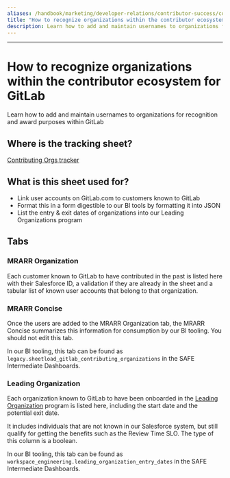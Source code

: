 ```yaml
---
aliases: /handbook/marketing/developer-relations/contributor-success/contributing-org-tracker.html
title: "How to recognize organizations within the contributor ecosystem for GitLab"
description: Learn how to add and maintain usernames to organizations for recognition and award purposes within GitLab
---
```











- - -

# How to recognize organizations within the contributor ecosystem for GitLab

Learn how to add and maintain usernames to organizations for recognition and award purposes within GitLab

## Where is the tracking sheet?

[Contributing Orgs tracker](https://docs.google.com/spreadsheets/d/1yIASbQOS2TcHIFmSW_e3xTiQzgkYSLSgiujFJ7Dg834/edit#gid=447581669)

## What is this sheet used for?

- Link user accounts on GitLab.com to customers known to GitLab
- Format this in a form digestible to our BI tools by formatting it into JSON
- List the entry & exit dates of organizations into our Leading Organizations program

## Tabs

### MRARR Organization

Each customer known to GitLab to have contributed in the past is listed here with their Salesforce ID, a validation if they are already in the sheet and a tabular list of known user accounts that belong to that organization.

### MRARR Concise

Once the users are added to the MRARR Organization tab, the MRARR Concise summarizes this information for consumption by our BI tooling.
You should not edit this tab.

In our BI tooling, this tab can be found as `legacy.sheetload_gitlab_contributing_organizations` in the SAFE Intermediate Dashboards.

### Leading Organization

Each organization known to GitLab to have been onboarded in the [Leading Organization](https://about.gitlab.com/handbook/marketing/developer-relations/leading-organizations/) program is listed here, including the start date and the potential exit date.

It includes individuals that are not known in our Salesforce system, but still qualify for getting the benefits such as the Review Time SLO. The type of this column is a boolean.

In our BI tooling, this tab can be found as `workspace_engineering.leading_organization_entry_dates` in the SAFE Intermediate Dashboards.
